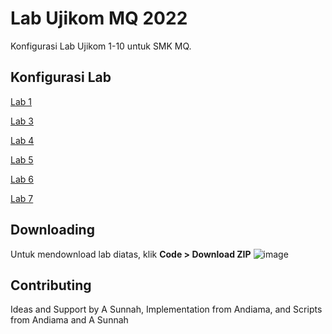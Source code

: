 # Lab Ujikom MQ 2022

Konfigurasi Lab Ujikom 1-10 untuk SMK MQ.

## Konfigurasi Lab
[Lab 1](https://github.com/ujikomidn/Ujikom-IDN-2022/blob/main/Configuration/Lab1.md)

[Lab 3](https://github.com/ujikomidn/Ujikom-IDN-2022/blob/main/Configuration/Lab3.md)

[Lab 4](https://github.com/ujikomidn/Ujikom-IDN-2022/blob/main/Configuration/Lab4.md)

[Lab 5](https://github.com/ujikomidn/Ujikom-IDN-2022/blob/main/Configuration/Lab5.md)

[Lab 6](https://github.com/ujikomidn/Ujikom-IDN-2022/blob/main/Configuration/Lab6.md)

[Lab 7](https://github.com/ujikomidn/Ujikom-IDN-2022/blob/main/Configuration/Lab7.md)

## Downloading
Untuk mendownload lab diatas, klik
**Code > Download ZIP**
![image](https://user-images.githubusercontent.com/100014814/157188328-9a6b93a9-465b-4535-ad4d-ce7697ca6a32.png)

## Contributing
Ideas and Support by A Sunnah, Implementation from Andiama, and Scripts from Andiama and A Sunnah
